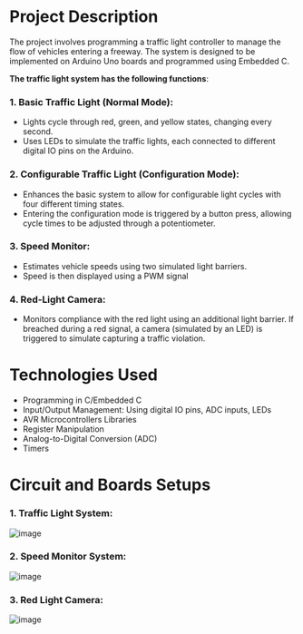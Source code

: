 # Project Description
The project involves programming a traffic light controller to manage the flow of vehicles entering a freeway. The system is designed to be implemented on Arduino Uno boards and programmed using Embedded C.

**The traffic light system has the following functions**:

### 1. Basic Traffic Light (Normal Mode):
- Lights cycle through red, green, and yellow states, changing every second.
- Uses LEDs to simulate the traffic lights, each connected to different digital IO pins on the Arduino.

### 2. Configurable Traffic Light (Configuration Mode):
- Enhances the basic system to allow for configurable light cycles with four different timing states.
- Entering the configuration mode is triggered by a button press, allowing cycle times to be adjusted through a potentiometer.

### 3. Speed Monitor:
- Estimates vehicle speeds using two simulated light barriers. 
- Speed is then displayed using a PWM signal

### 4. Red-Light Camera:
- Monitors compliance with the red light using an additional light barrier. If breached during a red signal, a camera (simulated by an LED) is triggered to simulate capturing a traffic violation.

# Technologies Used
- Programming in C/Embedded C
- Input/Output Management: Using digital IO pins, ADC inputs, LEDs
- AVR Microcontrollers Libraries
- Register Manipulation
- Analog-to-Digital Conversion (ADC)
- Timers

# Circuit and Boards Setups
### 1. Traffic Light System:
![image](https://github.com/dragonfxr/trafficLightController/assets/112178497/77f1db8d-c97f-4f26-9366-c6c4ebbf6bf6)

### 2. Speed Monitor System:
![image](https://github.com/dragonfxr/trafficLightController/assets/112178497/c74d4b98-71c8-4560-9da1-acd693ff81fd)

### 3. Red Light Camera:
![image](https://github.com/dragonfxr/trafficLightController/assets/112178497/8fd71ef9-7b1b-4063-8e0f-7406cbc350b3)
